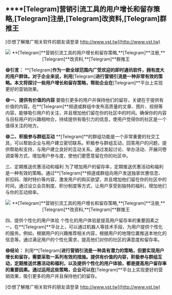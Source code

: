 ## ****[Telegram]**营销引流工具的用户增长和留存策略,**[Telegram]**注册,**[Telegram]**改资料,**[Telegram]**群推王**

[😍想了解推广相关软件的朋友请登录 http://www.vst.tw](http://www.vst.tw)

 <center><img src="https://vst.tw/MP4/tuiguang/png/6.png" alt="**[Telegram]**营销引流工具的用户增长和留存策略,**[Telegram]**注册,**[Telegram]**改资料,**[Telegram]**群推王"></center>

**😄引言：**
**[Telegram]**作为一款全球范围内广受欢迎的即时通讯软件，拥有庞大的用户群体。对于企业来说，利用**[Telegram]**进行营销引流是一种非常有效的策略。本文将探讨一些用户增长和留存策略，帮助企业在**[Telegram]**平台上实现更好的营销效果。

**😄一、提供有价值的内容**
要吸引更多的用户并保持他们的留存，关键在于提供有价值的内容。在**[Telegram]**频道或群组中发布高质量的文章、图片、视频等内容，能够吸引用户的关注，并且增加他们留在你的社区中的时间。确保你的内容与目标用户的兴趣相吻合，持续提供有吸引力的信息，使用户觉得你的社区是一个值得关注的地方。

**😄二、积极参与群组互动**
**[Telegram]**的群组功能是一个非常重要的社交工具，可以帮助企业与用户建立密切联系。积极参与群组互动，回答用户的问题，提供帮助和支持，与用户建立良好的互动关系。通过发起讨论、举办活动、开展问卷调查等方式，增加用户参与度，使他们更愿意留在你的社区中。

三、定期推送优惠活动和福利
为了增加用户的留存率，定期推送优惠活动和福利是一种有效的策略。通过**[Telegram]**频道或群组向用户发送独家优惠信息、折扣码、限时特价等内容，激发用户的购买欲望，并且增加他们留在你的社区中的时间。通过设立会员制度、积分制度等方式，让用户享受到独特的福利，增加他们与你的互动频率。

 <center><img src="https://vst.tw/MP4/tuiguang/png/1.png" alt="**[Telegram]**营销引流工具的用户增长和留存策略,**[Telegram]**注册,**[Telegram]**改资料,**[Telegram]**群推王"></center>

四、提供个性化的用户体验
个性化的用户体验是提高用户留存率的重要因素之一。在**[Telegram]**平台上，可以通过机器人等技术手段，为用户提供个性化的服务。例如，根据用户的兴趣推荐相关内容，根据用户的地理位置推送本地化的信息等。通过满足用户的个性化需求，提高他们对你的社区的满意度和留存率。

**😄结论：**
利用**[Telegram]**进行营销引流是一种具有潜力的策略，但要实现用户增长和留存，需要采取一系列有效的措施。提供有价值的内容，积极参与群组互动，定期推送优惠活动和福利，以及提供个性化的用户体验，都是提高用户留存率的重要因素。通过运用这些策略，企业可以在**[Telegram]**平台上实现更好的营销效果，吸引更多的用户并且保持他们的留存。

[😍想了解推广相关软件的朋友请登录 http://www.vst.tw](http://www.vst.tw)



